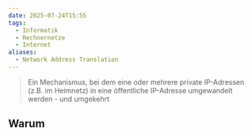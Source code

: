 ```yaml
---
date: 2025-07-24T15:55
tags:
  - Informatik
  - Rechnernetze
  - Internet
aliases:
  - Network Address Translation
---
```

> Ein Mechanismus, bei dem eine oder mehrere private IP-Adressen (z.B. im Heimnetz) in eine öffentliche IP-Adresse umgewandelt werden - und umgekehrt

## Warum 